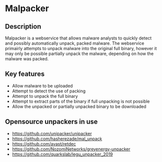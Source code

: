 # Malpacker

## Description

Malpacker is a webservice that allows malware analysts to quickly detect and possibly automatically unpack, packed malware. The webservice primairly attempts to unpack malware into the original full binary, however it may only be possible partially unpack the malware, depending on how the malware was packed.

## Key features
* Allow malware to be uploaded
* Attempt to detect the use of packing
* Attempt to unpack the full binary
* Attempt to extract parts of the binary if full unpacking is not possible
* Allow the unpacked or partially unpacked binary to be downloaded

## Opensource unpackers in use
* https://github.com/unipacker/unipacker
* https://github.com/hasherezade/mal_unpack
* https://github.com/avast/retdec
* https://github.com/NozomiNetworks/greyenergy-unpacker
* https://github.com/quarkslab/legu_unpacker_2019